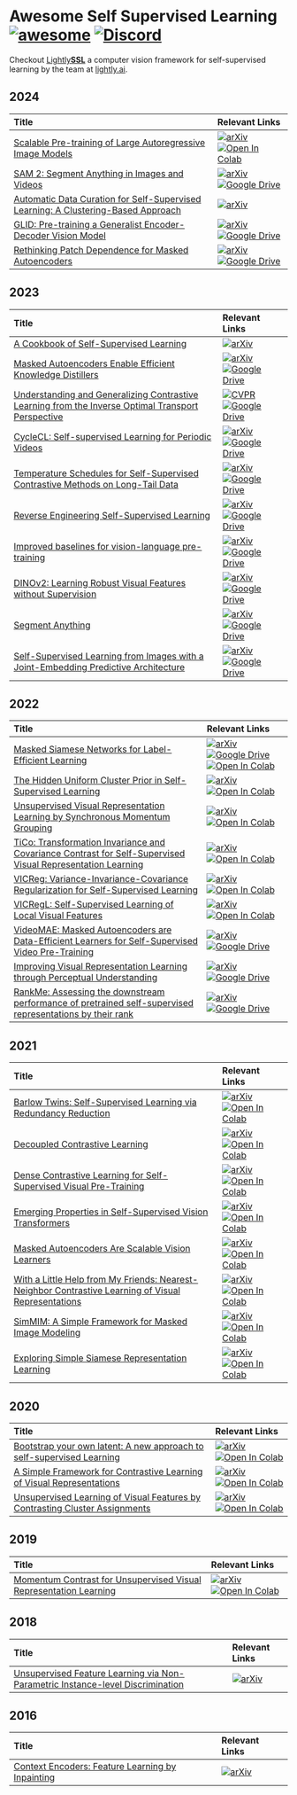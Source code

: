 # Awesome Self Supervised Learning [![awesome](https://cdn.rawgit.com/sindresorhus/awesome/d7305f38d29fed78fa85652e3a63e154dd8e8829/media/badge.svg)](https://github.com/sindresorhus/awesome) [![Discord](https://img.shields.io/discord/752876370337726585?logo=discord&logoColor=white&label=discord&color=7289da)](https://discord.gg/xvNJW94)

Checkout [Lightly**SSL**](https://github.com/lightly-ai/lightly) a computer vision framework for self-supervised learning by the team at [lightly.ai](https://www.lightly.ai/).

## 2024

| Title | Relevant Links |
|:-----|:--------------|
| [Scalable Pre-training of Large Autoregressive Image Models](https://arxiv.org/abs/2401.08541) | [![arXiv](https://img.shields.io/badge/arXiv-2401.08541-b31b1b.svg)](https://arxiv.org/abs/2401.08541) [![Open In Colab](https://img.shields.io/badge/Colab-PyTorch-blue?logo=googlecolab)](https://colab.research.google.com/github/lightly-ai/lightly/blob/master/examples/notebooks/pytorch/aim.ipynb) |
| [SAM 2: Segment Anything in Images and Videos](https://arxiv.org/abs/2408.00714) | [![arXiv](https://img.shields.io/badge/arXiv-2408.00714-b31b1b.svg)](https://arxiv.org/abs/2408.00714) [![Google Drive](https://img.shields.io/badge/Lightly_Reading_Group-4285F4?logo=googledrive&logoColor=white)](https://drive.google.com/file/d/1kWvZclajy7z3ize2KNCLzCfvZN2pDien/view?usp=sharing) |
| [Automatic Data Curation for Self-Supervised Learning: A Clustering-Based Approach](https://arxiv.org/abs/2405.15613) | [![arXiv](https://img.shields.io/badge/arXiv-2405.15613-b31b1b.svg)](https://arxiv.org/abs/2405.15613) |
| [GLID: Pre-training a Generalist Encoder-Decoder Vision Model](https://arxiv.org/abs/2404.07603) | [![arXiv](https://img.shields.io/badge/arXiv-2404.07603-b31b1b.svg)](https://arxiv.org/abs/2404.07603) [![Google Drive](https://img.shields.io/badge/Lightly_Reading_Group-4285F4?logo=googledrive&logoColor=white)](https://drive.google.com/file/d/1CEaZ00z-0hqGKp5cTN8fxP6tsHiHkFye/view?usp=sharing) |
| [Rethinking Patch Dependence for Masked Autoencoders](https://arxiv.org/abs/2401.14391) | [![arXiv](https://img.shields.io/badge/arXiv-2401.14391-b31b1b.svg)](https://arxiv.org/abs/2401.14391) [![Google Drive](https://img.shields.io/badge/Lightly_Reading_Group-4285F4?logo=googledrive&logoColor=white)](https://drive.google.com/file/d/1LtIPoes3y1ZOHD-UBeKgj9AYBoQ-nO5A/view?usp=sharing) |

## 2023

| Title | Relevant Links |
|:-----|:--------------|
| [A Cookbook of Self-Supervised Learning](https://arxiv.org/abs/2304.12210) | [![arXiv](https://img.shields.io/badge/arXiv-2304.12210-b31b1b.svg)](https://arxiv.org/abs/2304.12210) |
| [Masked Autoencoders Enable Efficient Knowledge Distillers](https://arxiv.org/abs/2208.12256) | [![arXiv](https://img.shields.io/badge/arXiv-2208.12256-b31b1b.svg)](https://arxiv.org/abs/2208.12256) [![Google Drive](https://img.shields.io/badge/Lightly_Reading_Group-4285F4?logo=googledrive&logoColor=white)](https://drive.google.com/file/d/1bzuOab5fvKK7jpxv5bMoGk1gW446SCUL/view?usp=sharing) |
| [Understanding and Generalizing Contrastive Learning from the Inverse Optimal Transport Perspective](https://openreview.net/forum?id=DBlWCsOy94) | [![CVPR](https://img.shields.io/badge/CVPR-ICML_2023-b31b1b.svg)](https://openreview.net/forum?id=DBlWCsOy94) [![Google Drive](https://img.shields.io/badge/Lightly_Reading_Group-4285F4?logo=googledrive&logoColor=white)](https://drive.google.com/file/d/1hBEy-yh_KtkqY3rjeato-Cuo6ITzhowr/view?usp=sharing) |
| [CycleCL: Self-supervised Learning for Periodic Videos](https://arxiv.org/abs/2311.03402) | [![arXiv](https://img.shields.io/badge/arXiv-2311.03402-b31b1b.svg)](https://arxiv.org/abs/2311.03402) [![Google Drive](https://img.shields.io/badge/Lightly_Reading_Group-4285F4?logo=googledrive&logoColor=white)](https://drive.google.com/file/d/1BDC891HX_JxF84UK_x8RKgHZockJqQFU/view?usp=sharing) |
| [Temperature Schedules for Self-Supervised Contrastive Methods on Long-Tail Data](https://arxiv.org/abs/2303.13664) | [![arXiv](https://img.shields.io/badge/arXiv-2303.13664-b31b1b.svg)](https://arxiv.org/abs/2303.13664) [![Google Drive](https://img.shields.io/badge/Lightly_Reading_Group-4285F4?logo=googledrive&logoColor=white)](https://drive.google.com/file/d/1RabJuwtOevH9hg9wuFTN4z8y4gjQxCT_/view?usp=sharing)  |
| [Reverse Engineering Self-Supervised Learning](https://arxiv.org/abs/2305.15614) | [![arXiv](https://img.shields.io/badge/arXiv-2305.15614-b31b1b.svg)](https://arxiv.org/abs/2305.15614) [![Google Drive](https://img.shields.io/badge/Lightly_Reading_Group-4285F4?logo=googledrive&logoColor=white)](https://drive.google.com/file/d/1KsqV9_HE0y0EwlNivUdZPKqqCkdM-4HB/view?usp=sharing) |
| [Improved baselines for vision-language pre-training](https://arxiv.org/abs/2305.08675) | [![arXiv](https://img.shields.io/badge/arXiv-2305.08675-b31b1b.svg)](https://arxiv.org/abs/2305.08675) [![Google Drive](https://img.shields.io/badge/Lightly_Reading_Group-4285F4?logo=googledrive&logoColor=white)](https://drive.google.com/file/d/1CNLvxt1jri7chCGy2ZqXBzDwPko0s6QP/view?usp=sharing) |
| [DINOv2: Learning Robust Visual Features without Supervision](https://arxiv.org/abs/2304.07193) | [![arXiv](https://img.shields.io/badge/arXiv-2304.07193-b31b1b.svg)](https://arxiv.org/abs/2304.07193) [![Google Drive](https://img.shields.io/badge/Lightly_Reading_Group-4285F4?logo=googledrive&logoColor=white)](https://drive.google.com/file/d/11szszgtsYESO3QF8jkFsLFTVtN797uH2/view?usp=sharing) |
| [Segment Anything](https://arxiv.org/abs/2304.02643) | [![arXiv](https://img.shields.io/badge/arXiv-2304.02643-b31b1b.svg)](https://arxiv.org/abs/2304.02643) [![Google Drive](https://img.shields.io/badge/Lightly_Reading_Group-4285F4?logo=googledrive&logoColor=white)](https://drive.google.com/file/d/18yPuL8J6boi5pB1NRO6VAUbYEwmI3tFo/view?usp=sharing) |
| [Self-Supervised Learning from Images with a Joint-Embedding Predictive Architecture](https://arxiv.org/abs/2301.08243) | [![arXiv](https://img.shields.io/badge/arXiv-2301.08243-b31b1b.svg)](https://arxiv.org/abs/2301.08243) [![Google Drive](https://img.shields.io/badge/Lightly_Reading_Group-4285F4?logo=googledrive&logoColor=white)](https://drive.google.com/file/d/1l5nHxqqbv7o3ESw3DLBqgJyXILJ0FgH6/view?usp=sharing) |

## 2022

| Title | Relevant Links |
|:-----|:--------------|
| [Masked Siamese Networks for Label-Efficient Learning](https://arxiv.org/abs/2204.07141) | [![arXiv](https://img.shields.io/badge/arXiv-2204.07141-b31b1b.svg)](https://arxiv.org/abs/2204.07141) [![Google Drive](https://img.shields.io/badge/Lightly_Reading_Group-4285F4?logo=googledrive&logoColor=white)](https://drive.google.com/file/d/15WGpYpxy4_1a927RWrmlkeJohZDznN8e/view?usp=sharing) [![Open In Colab](https://img.shields.io/badge/Colab-PyTorch-blue?logo=googlecolab)](https://colab.research.google.com/github/lightly-ai/lightly/blob/master/examples/notebooks/pytorch/msn.ipynb) |
| [The Hidden Uniform Cluster Prior in Self-Supervised Learning](https://arxiv.org/abs/2210.07277) | [![arXiv](https://img.shields.io/badge/arXiv-2210.07277-b31b1b.svg)](https://arxiv.org/abs/2210.07277) [![Open In Colab](https://img.shields.io/badge/Colab-PyTorch-blue?logo=googlecolab)](https://colab.research.google.com/github/lightly-ai/lightly/blob/master/examples/notebooks/pytorch/pmsn.ipynb) |
| [Unsupervised Visual Representation Learning by Synchronous Momentum Grouping](https://arxiv.org/abs/2207.06167) | [![arXiv](https://img.shields.io/badge/arXiv-2207.06167-b31b1b.svg)](https://arxiv.org/abs/2207.06167) [![Open In Colab](https://img.shields.io/badge/Colab-PyTorch-blue?logo=googlecolab)](https://colab.research.google.com/github/lightly-ai/lightly/blob/master/examples/notebooks/pytorch/smog.ipynb) |
| [TiCo: Transformation Invariance and Covariance Contrast for Self-Supervised Visual Representation Learning](https://arxiv.org/abs/2206.10698) | [![arXiv](https://img.shields.io/badge/arXiv-2206.10698-b31b1b.svg)](https://arxiv.org/abs/2206.10698) [![Open In Colab](https://img.shields.io/badge/Colab-PyTorch-blue?logo=googlecolab)](https://colab.research.google.com/github/lightly-ai/lightly/blob/master/examples/notebooks/pytorch/tico.ipynb) |
| [VICReg: Variance-Invariance-Covariance Regularization for Self-Supervised Learning](https://arxiv.org/abs/2105.04906) | [![arXiv](https://img.shields.io/badge/arXiv-2105.04906-b31b1b.svg)](https://arxiv.org/abs/2105.04906) [![Open In Colab](https://img.shields.io/badge/Colab-PyTorch-blue?logo=googlecolab)](https://colab.research.google.com/github/lightly-ai/lightly/blob/master/examples/notebooks/pytorch/vicreg.ipynb) |
| [VICRegL: Self-Supervised Learning of Local Visual Features](https://arxiv.org/abs/2210.01571) | [![arXiv](https://img.shields.io/badge/arXiv-2210.01571-b31b1b.svg)](https://arxiv.org/abs/2210.01571) [![Open In Colab](https://img.shields.io/badge/Colab-PyTorch-blue?logo=googlecolab)](https://colab.research.google.com/github/lightly-ai/lightly/blob/master/examples/notebooks/pytorch/vicregl.ipynb) |
| [VideoMAE: Masked Autoencoders are Data-Efficient Learners for Self-Supervised Video Pre-Training](https://arxiv.org/abs/2203.12602) | [![arXiv](https://img.shields.io/badge/arXiv-2203.12602-b31b1b.svg)](https://arxiv.org/abs/2203.12602) [![Google Drive](https://img.shields.io/badge/Lightly_Reading_Group-4285F4?logo=googledrive&logoColor=white)](https://drive.google.com/file/d/1F0oyiyyxCKzWS9Gv8TssHxaCMFnAoxfb/view?usp=sharing) |
| [Improving Visual Representation Learning through Perceptual Understanding](https://arxiv.org/abs/2212.14504) | [![arXiv](https://img.shields.io/badge/arXiv-2212.14504-b31b1b.svg)](https://arxiv.org/abs/2212.14504) [![Google Drive](https://img.shields.io/badge/Lightly_Reading_Group-4285F4?logo=googledrive&logoColor=white)](https://drive.google.com/file/d/1n4Y0iiM368RaPxPg6qvsfACguaolFnhf/view?usp=sharing) |
| [RankMe: Assessing the downstream performance of pretrained self-supervised representations by their rank](https://arxiv.org/abs/2210.02885) | [![arXiv](https://img.shields.io/badge/arXiv-2210.02885-b31b1b.svg)](https://arxiv.org/abs/2210.02885) [![Google Drive](https://img.shields.io/badge/Lightly_Reading_Group-4285F4?logo=googledrive&logoColor=white)](https://drive.google.com/file/d/1cEP1_G2wMM3-AMMrdntGN6Fq1E5qwPi1/view?usp=sharing) |

## 2021

| Title | Relevant Links |
|:-----|:--------------|
| [Barlow Twins: Self-Supervised Learning via Redundancy Reduction](https://arxiv.org/abs/2103.03230) | [![arXiv](https://img.shields.io/badge/arXiv-2103.03230-b31b1b.svg)](https://arxiv.org/abs/2103.03230) [![Open In Colab](https://img.shields.io/badge/Colab-PyTorch-blue?logo=googlecolab)](https://colab.research.google.com/github/lightly-ai/lightly/blob/master/examples/notebooks/pytorch/barlowtwins.ipynb) |
| [Decoupled Contrastive Learning](https://arxiv.org/abs/2110.06848) | [![arXiv](https://img.shields.io/badge/arXiv-2110.06848-b31b1b.svg)](https://arxiv.org/abs/2110.06848) [![Open In Colab](https://img.shields.io/badge/Colab-PyTorch-blue?logo=googlecolab)](https://colab.research.google.com/github/lightly-ai/lightly/blob/master/examples/notebooks/pytorch/dcl.ipynb) |
| [Dense Contrastive Learning for Self-Supervised Visual Pre-Training](https://arxiv.org/abs/2011.09157) | [![arXiv](https://img.shields.io/badge/arXiv-2011.09157-b31b1b.svg)](https://arxiv.org/abs/2011.09157) [![Open In Colab](https://img.shields.io/badge/Colab-PyTorch-blue?logo=googlecolab)](https://colab.research.google.com/github/lightly-ai/lightly/blob/master/examples/notebooks/pytorch/densecl.ipynb) |
| [Emerging Properties in Self-Supervised Vision Transformers](https://arxiv.org/abs/2104.14294) | [![arXiv](https://img.shields.io/badge/arXiv-2104.14294-b31b1b.svg)](https://arxiv.org/abs/2104.14294) [![Open In Colab](https://img.shields.io/badge/Colab-PyTorch-blue?logo=googlecolab)](https://colab.research.google.com/github/lightly-ai/lightly/blob/master/examples/notebooks/pytorch/dino.ipynb) |
| [Masked Autoencoders Are Scalable Vision Learners](https://arxiv.org/abs/2111.06377) | [![arXiv](https://img.shields.io/badge/arXiv-2111.06377-b31b1b.svg)](https://arxiv.org/abs/2111.06377) [![Open In Colab](https://img.shields.io/badge/Colab-PyTorch-blue?logo=googlecolab)](https://colab.research.google.com/github/lightly-ai/lightly/blob/master/examples/notebooks/pytorch/mae.ipynb) |
| [With a Little Help from My Friends: Nearest-Neighbor Contrastive Learning of Visual Representations](https://arxiv.org/abs/2104.14548) | [![arXiv](https://img.shields.io/badge/arXiv-2104.14548-b31b1b.svg)](https://arxiv.org/abs/2104.14548) [![Open In Colab](https://img.shields.io/badge/Colab-PyTorch-blue?logo=googlecolab)](https://colab.research.google.com/github/lightly-ai/lightly/blob/master/examples/notebooks/pytorch/nnclr.ipynb) |
| [SimMIM: A Simple Framework for Masked Image Modeling](https://arxiv.org/abs/2111.09886) | [![arXiv](https://img.shields.io/badge/arXiv-2111.09886-b31b1b.svg)](https://arxiv.org/abs/2111.09886) [![Open In Colab](https://img.shields.io/badge/Colab-PyTorch-blue?logo=googlecolab)](https://colab.research.google.com/github/lightly-ai/lightly/blob/master/examples/notebooks/pytorch/simmim.ipynb) |
| [Exploring Simple Siamese Representation Learning](https://arxiv.org/abs/2011.10566) | [![arXiv](https://img.shields.io/badge/arXiv-2011.10566-b31b1b.svg)](https://arxiv.org/abs/2011.10566) [![Open In Colab](https://img.shields.io/badge/Colab-PyTorch-blue?logo=googlecolab)](https://colab.research.google.com/github/lightly-ai/lightly/blob/master/examples/notebooks/pytorch/simsiam.ipynb) |

## 2020

| Title | Relevant Links |
|:-----|:--------------|
| [Bootstrap your own latent: A new approach to self-supervised Learning](https://arxiv.org/abs/2006.07733) | [![arXiv](https://img.shields.io/badge/arXiv-2006.07733-b31b1b.svg)](https://arxiv.org/abs/2006.07733) [![Open In Colab](https://img.shields.io/badge/Colab-PyTorch-blue?logo=googlecolab)](https://colab.research.google.com/github/lightly-ai/lightly/blob/master/examples/notebooks/pytorch/byol.ipynb) |
| [A Simple Framework for Contrastive Learning of Visual Representations](https://arxiv.org/abs/2002.05709) | [![arXiv](https://img.shields.io/badge/arXiv-2002.05709-b31b1b.svg)](https://arxiv.org/abs/2002.05709) [![Open In Colab](https://img.shields.io/badge/Colab-PyTorch-blue?logo=googlecolab)](https://colab.research.google.com/github/lightly-ai/lightly/blob/master/examples/notebooks/pytorch/simclr.ipynb) |
| [Unsupervised Learning of Visual Features by Contrasting Cluster Assignments](https://arxiv.org/abs/2006.09882) | [![arXiv](https://img.shields.io/badge/arXiv-2006.09882-b31b1b.svg)](https://arxiv.org/abs/2006.09882) [![Open In Colab](https://img.shields.io/badge/Colab-PyTorch-blue?logo=googlecolab)](https://colab.research.google.com/github/lightly-ai/lightly/blob/master/examples/notebooks/pytorch/swav.ipynb) |

## 2019

| Title | Relevant Links |
|:-----|:--------------|
| [Momentum Contrast for Unsupervised Visual Representation Learning](https://arxiv.org/abs/1911.05722) | [![arXiv](https://img.shields.io/badge/arXiv-1911.05722-b31b1b.svg)](https://arxiv.org/abs/1911.05722) [![Open In Colab](https://img.shields.io/badge/Colab-PyTorch-blue?logo=googlecolab)](https://colab.research.google.com/github/lightly-ai/lightly/blob/master/examples/notebooks/pytorch/moco.ipynb) |

## 2018

| Title | Relevant Links |
|:-----|:--------------|
| [Unsupervised Feature Learning via Non-Parametric Instance-level Discrimination](https://arxiv.org/abs/1805.01978) | [![arXiv](https://img.shields.io/badge/arXiv-1805.01978-b31b1b.svg)](https://arxiv.org/abs/1805.01978) |

## 2016

| Title | Relevant Links |
|:-----|:--------------|
| [Context Encoders: Feature Learning by Inpainting](https://arxiv.org/abs/1604.07379) | [![arXiv](https://img.shields.io/badge/arXiv-1604.07379-b31b1b.svg)](https://arxiv.org/abs/1604.07379) |
